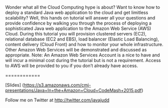 Wonder what all the Cloud Computing hype is about? Want to know how to deploy a standard Java web application to the cloud and get limitless scalability? Well, this hands on tutorial will answer all your questions and provide confidence by walking you through the process of deploying a sophisticated Java web application to the Amazon Web Service (AWS) Cloud. During this tutorial you will provision clustered servers (EC2), relational database (EC2 and EBS), load balancer (Elastic Load Balancing), content delivery (Cloud Front) and how to monitor your whole infrastructure. Other Amazon Web Services will be demonstrated and discussed as appropriate. Note: An Amazon Web Services Account is a nice to have and will incur a minimal cost during the tutorial but is not a requirement. Access to AWS will be provided to you if you don’t already have access.

============

[Slides] (https://s3.amazonaws.com/cmj-presentations/Java+In+the+Amazon+Cloud+CodeMash+2015.pdf)

Follow me on Twitter at http://twitter.com/javajudd


